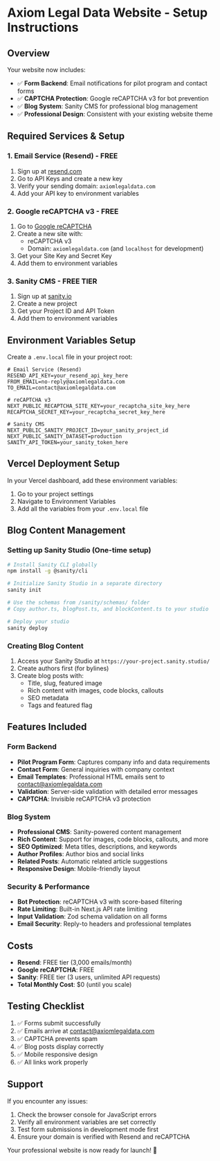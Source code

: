 # Axiom Legal Data Website - Setup Instructions

## Overview
Your website now includes:
- ✅ **Form Backend**: Email notifications for pilot program and contact forms
- ✅ **CAPTCHA Protection**: Google reCAPTCHA v3 for bot prevention
- ✅ **Blog System**: Sanity CMS for professional blog management
- ✅ **Professional Design**: Consistent with your existing website theme

## Required Services & Setup

### 1. Email Service (Resend) - FREE
1. Sign up at [resend.com](https://resend.com)
2. Go to API Keys and create a new key
3. Verify your sending domain: `axiomlegaldata.com`
4. Add your API key to environment variables

### 2. Google reCAPTCHA v3 - FREE
1. Go to [Google reCAPTCHA](https://www.google.com/recaptcha/admin)
2. Create a new site with:
   - reCAPTCHA v3
   - Domain: `axiomlegaldata.com` (and `localhost` for development)
3. Get your Site Key and Secret Key
4. Add them to environment variables

### 3. Sanity CMS - FREE TIER
1. Sign up at [sanity.io](https://www.sanity.io/)
2. Create a new project
3. Get your Project ID and API Token
4. Add them to environment variables

## Environment Variables Setup

Create a `.env.local` file in your project root:

```env
# Email Service (Resend)
RESEND_API_KEY=your_resend_api_key_here
FROM_EMAIL=no-reply@axiomlegaldata.com
TO_EMAIL=contact@axiomlegaldata.com

# reCAPTCHA v3
NEXT_PUBLIC_RECAPTCHA_SITE_KEY=your_recaptcha_site_key_here
RECAPTCHA_SECRET_KEY=your_recaptcha_secret_key_here

# Sanity CMS
NEXT_PUBLIC_SANITY_PROJECT_ID=your_sanity_project_id
NEXT_PUBLIC_SANITY_DATASET=production
SANITY_API_TOKEN=your_sanity_token_here
```

## Vercel Deployment Setup

In your Vercel dashboard, add these environment variables:
1. Go to your project settings
2. Navigate to Environment Variables
3. Add all the variables from your `.env.local` file

## Blog Content Management

### Setting up Sanity Studio (One-time setup)
```bash
# Install Sanity CLI globally
npm install -g @sanity/cli

# Initialize Sanity Studio in a separate directory
sanity init

# Use the schemas from /sanity/schemas/ folder
# Copy author.ts, blogPost.ts, and blockContent.ts to your studio

# Deploy your studio
sanity deploy
```

### Creating Blog Content
1. Access your Sanity Studio at `https://your-project.sanity.studio/`
2. Create authors first (for bylines)
3. Create blog posts with:
   - Title, slug, featured image
   - Rich content with images, code blocks, callouts
   - SEO metadata
   - Tags and featured flag

## Features Included

### Form Backend
- **Pilot Program Form**: Captures company info and data requirements
- **Contact Form**: General inquiries with company context
- **Email Templates**: Professional HTML emails sent to contact@axiomlegaldata.com
- **Validation**: Server-side validation with detailed error messages
- **CAPTCHA**: Invisible reCAPTCHA v3 protection

### Blog System
- **Professional CMS**: Sanity-powered content management
- **Rich Content**: Support for images, code blocks, callouts, and more
- **SEO Optimized**: Meta titles, descriptions, and keywords
- **Author Profiles**: Author bios and social links
- **Related Posts**: Automatic related article suggestions
- **Responsive Design**: Mobile-friendly layout

### Security & Performance
- **Bot Protection**: reCAPTCHA v3 with score-based filtering
- **Rate Limiting**: Built-in Next.js API rate limiting
- **Input Validation**: Zod schema validation on all forms
- **Email Security**: Reply-to headers and professional templates

## Costs
- **Resend**: FREE tier (3,000 emails/month)
- **Google reCAPTCHA**: FREE
- **Sanity**: FREE tier (3 users, unlimited API requests)
- **Total Monthly Cost**: $0 (until you scale)

## Testing Checklist

1. ✅ Forms submit successfully
2. ✅ Emails arrive at contact@axiomlegaldata.com
3. ✅ CAPTCHA prevents spam
4. ✅ Blog posts display correctly
5. ✅ Mobile responsive design
6. ✅ All links work properly

## Support

If you encounter any issues:
1. Check the browser console for JavaScript errors
2. Verify all environment variables are set correctly
3. Test form submissions in development mode first
4. Ensure your domain is verified with Resend and reCAPTCHA

Your professional website is now ready for launch! 🚀